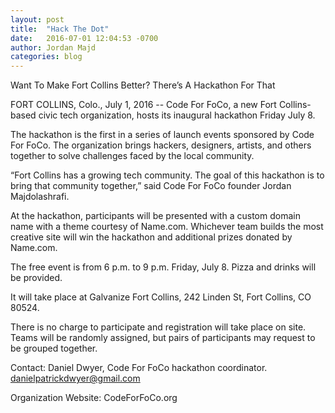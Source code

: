 ```yaml
---
layout: post
title:  "Hack The Dot"
date:   2016-07-01 12:04:53 -0700
author: Jordan Majd
categories: blog
---
```



Want To Make Fort Collins Better? There’s A Hackathon For That

FORT COLLINS, Colo., July 1, 2016 -- Code For FoCo, a new Fort Collins-based civic tech organization, hosts its inaugural hackathon Friday July 8.

The hackathon is the first in a series of launch events sponsored by Code For FoCo. The organization brings hackers, designers, artists, and others together to solve challenges faced by the local community.

“Fort Collins has a growing tech community. The goal of this hackathon is to bring that community together,” said Code For FoCo founder Jordan Majdolashrafi.

At the hackathon, participants will be presented with a custom domain name with a theme courtesy of Name.com. Whichever team builds the most creative site will win the hackathon and additional prizes donated by Name.com.

The free event is from 6 p.m. to 9 p.m. Friday, July 8. Pizza and drinks will be provided.

It will take place at Galvanize Fort Collins, 242 Linden St, Fort Collins, CO 80524.

There is no charge to participate and registration will take place on site. Teams will be randomly assigned, but pairs of participants may request to be grouped together.

Contact: Daniel Dwyer, Code For FoCo hackathon coordinator. danielpatrickdwyer@gmail.com

Organization Website: CodeForFoCo.org
